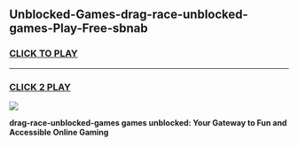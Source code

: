 
## Unblocked-Games-drag-race-unblocked-games-Play-Free-sbnab
<h3>
<a href="https://premium76.site?title=drag-race-unblocked-games&ref=15A">CLICK TO PLAY</a></h3>
<hr>

<h3>
<a href="https://premium76.site?title=drag-race-unblocked-games&ref=15A">CLICK 2 PLAY</a>
  
</h3>

<a href="https://premium76.site?title=drag-race-unblocked-games&ref=15A"><img src="https://clearcache.store/games.png"></a>


**drag-race-unblocked-games games unblocked: Your Gateway to Fun and Accessible Online Gaming**
